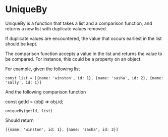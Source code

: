 # UniqueBy

UniqueBy is a function that takes a list and a comparison function, and returns a new list with duplicate values removed.

If duplicate values are encountered, the value that occurs earliest in the list should be kept.

The comparison function accepts a value in the list and returns the value to be compared. For instance, this could be a property on an object.

For example, given the following list

```
const list = [{name: 'winston', id: 1}, {name: 'sasha', id: 2}, {name: 'sally', id: 1}]
```

And the following comparison function

const getId = (obj) => obj.id;

```
uniqueBy(getId, list)
```

Should return 

```
[{name: 'winston', id: 1}, {name: 'sasha', id: 2}]

```
